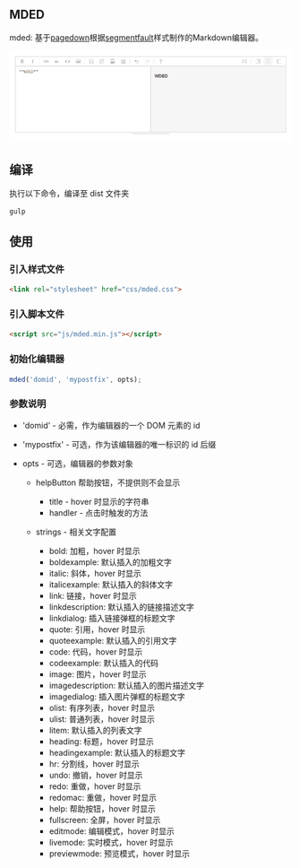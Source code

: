 ## MDED

mded: 基于[pagedown](https://github.com/ujifgc/pagedown)根据[segmentfault](https://segmentfault.com/)样式制作的Markdown编辑器。

![images](capture.png)

## 编译

执行以下命令，编译至 dist 文件夹

``` bash
gulp
```

## 使用

### 引入样式文件

``` html
<link rel="stylesheet" href="css/mded.css">
```

### 引入脚本文件

``` html
<script src="js/mded.min.js"></script>
```

### 初始化编辑器

``` javascript
mded('domid', 'mypostfix', opts);
```

### 参数说明

- 'domid' - 必需，作为编辑器的一个 DOM 元素的 id
- 'mypostfix' - 可选，作为该编辑器的唯一标识的 id 后缀
- opts - 可选，编辑器的参数对象

	- helpButton 帮助按钮，不提供则不会显示

		- title - hover 时显示的字符串
		- handler - 点击时触发的方法

	- strings - 相关文字配置
		
		- bold: 加粗，hover 时显示
		- boldexample: 默认插入的加粗文字
		- italic: 斜体，hover 时显示
		- italicexample: 默认插入的斜体文字
		- link: 链接，hover 时显示
		- linkdescription: 默认插入的链接描述文字
		- linkdialog: 插入链接弹框的标题文字
		- quote: 引用，hover 时显示
		- quoteexample: 默认插入的引用文字
		- code: 代码，hover 时显示
		- codeexample: 默认插入的代码
		- image: 图片，hover 时显示
		- imagedescription: 默认插入的图片描述文字
		- imagedialog: 插入图片弹框的标题文字
		- olist: 有序列表，hover 时显示
		- ulist: 普通列表，hover 时显示
		- litem: 默认插入的列表文字
		- heading: 标题，hover 时显示
		- headingexample: 默认插入的标题文字
		- hr: 分割线，hover 时显示
		- undo: 撤销，hover 时显示
		- redo: 重做，hover 时显示
		- redomac: 重做，hover 时显示
		- help: 帮助按钮，hover 时显示
		- fullscreen: 全屏，hover 时显示
		- editmode: 编辑模式，hover 时显示
		- livemode: 实时模式，hover 时显示
		- previewmode: 预览模式，hover 时显示